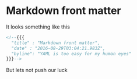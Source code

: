 # Markdown front matter

<!--{{{
  "title" : "Markdown front matter",
  "date" : "2016-08-29T03:04:21.983Z",
  "byline": "YAML is too easy for my human eyes",
  "preview": "So is this, but lets not push our luck"
}}}-->

It looks something like this

```html
<!--{{{
  "title" : "Markdown front matter",
  "date" : "2016-08-29T03:04:21.983Z",
  "byline": "YAML is too easy for my human eyes"
}}}-->
```

But lets not push our luck